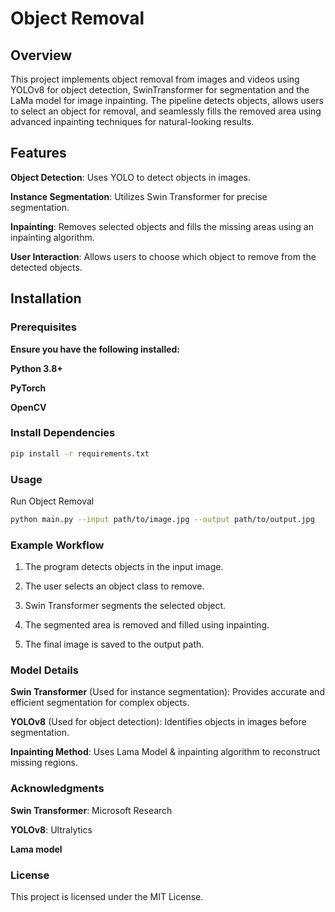 # Object Removal
## Overview

This project implements object removal from images and videos using YOLOv8 for object detection, SwinTransformer for segmentation and the LaMa model for image inpainting. The pipeline detects objects, allows users to select an object for removal, and seamlessly fills the removed area using advanced inpainting techniques for natural-looking results.

## Features

**Object Detection**: Uses YOLO to detect objects in images.

**Instance Segmentation**: Utilizes Swin Transformer for precise segmentation.

**Inpainting**: Removes selected objects and fills the missing areas using an inpainting algorithm.

**User Interaction**: Allows users to choose which object to remove from the detected objects.

## Installation

### Prerequisites

**Ensure you have the following installed:**

**Python 3.8+**

**PyTorch**

**OpenCV**

### Install Dependencies
```bash
pip install -r requirements.txt
```
### Usage

Run Object Removal
```bash
python main.py --input path/to/image.jpg --output path/to/output.jpg
```
### Example Workflow

1. The program detects objects in the input image.

2. The user selects an object class to remove.

3. Swin Transformer segments the selected object.

4. The segmented area is removed and filled using inpainting.

5. The final image is saved to the output path.


### Model Details

**Swin Transformer** (Used for instance segmentation): Provides accurate and efficient segmentation for complex objects.

**YOLOv8** (Used for object detection): Identifies objects in images before segmentation.

**Inpainting Method**: Uses Lama Model & inpainting algorithm to reconstruct missing regions.

### Acknowledgments

**Swin Transformer**: Microsoft Research

**YOLOv8**: Ultralytics

**Lama model**

### License

This project is licensed under the MIT License.